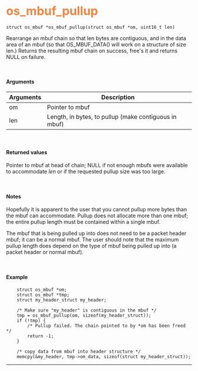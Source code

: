 ## <font color="#F2853F" style="font-size:24pt">os_mbuf_pullup</font>

```no-highlight
struct os_mbuf *os_mbuf_pullup(struct os_mbuf *om, uint16_t len)
```

Rearrange an mbuf chain so that len bytes are contiguous, and in the data area of an mbuf (so that OS_MBUF_DATA() will  work on a structure of size len.)  Returns the resulting mbuf chain on success, free's it and returns NULL on failure.

<br>

#### Arguments

| Arguments | Description |
|-----------|-------------|
| om | Pointer to mbuf |
| len | Length, in bytes, to pullup (make contiguous in mbuf) |

<br>

#### Returned values
Pointer to mbuf at head of chain; NULL if not enough mbufs were available to accommodate *len* or if the requested pullup size was too large.

<br>

#### Notes
Hopefully it is apparent to the user that you cannot pullup more bytes than the mbuf can accommodate. Pullup does not allocate more than one mbuf; the entire pullup length must be contained within a single mbuf.

The mbuf that is being pulled up into does not need to be a packet header mbuf; it can be a normal mbuf. The user should note that the maximum pullup length does depend on the type of mbuf being pulled up into (a packet header or normal mbuf).

<br>

#### Example

```no-highlight
	struct os_mbuf *om;
    struct os_mbuf *tmp;
    struct my_header_struct my_header;

    /* Make sure "my_header" is contiguous in the mbuf */
    tmp = os_mbuf_pullup(om, sizeof(my_header_struct));
    if (!tmp) {
        /* Pullup failed. The chain pointed to by *om has been freed */
        return -1;
    }

    /* copy data from mbuf into header structure */
    memcpy(&my_header, tmp->om_data, sizeof(struct my_header_struct));
```

---------------------
